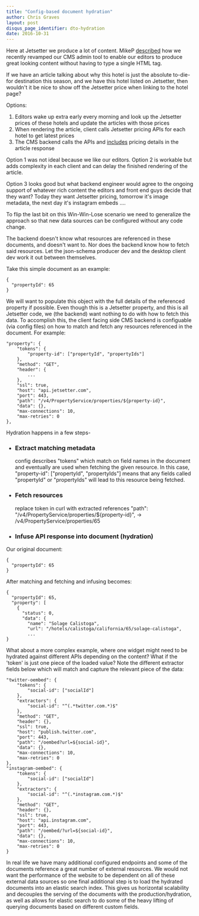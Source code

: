 ```yaml
---
title: "Config-based document hydration"
author: Chris Graves
layout: post
disqus_page_identifier: dto-hydration
date: 2016-10-31
---
```

Here at Jetsetter we produce a lot of content.  MikeP [described](http://tech.jetsetter.com/2016/08/19/json-schema-cms/) how we recently revamped our CMS admin tool to enable our editors to produce great looking content without having to type a single HTML tag.

If we have an article talking about why this hotel is just the absolute to-die-for destination this season, and we have this hotel listed on Jetsetter, then wouldn't it be nice to show off the Jetsetter price when linking to the hotel page?

Options:

1. Editors wake up extra early every morning and look up the Jetsetter prices of these hotels and update the articles with those prices
2. When rendering the article, client calls Jetsetter pricing APIs for each hotel to get latest prices
3. The CMS backend calls the APIs and [includes](https://en.wikipedia.org/wiki/Data_transfer_object) pricing details in the article response

Option 1 was not ideal because we like our editors.  Option 2 is workable but adds complexity in each client and can delay the finished rendering of the article.

Option 3 looks good but what backend engineer would agree to the ongoing support of whatever rich content the editors and front end guys decide that they want?  Today they want Jetsetter pricing, tomorrow it's image metadata, the next day it's instagram embeds ....

To flip the last bit on this Win-Win-Lose scenario we need to generalize the approach so that new data sources can be configured without any code change.

The backend doesn't know what resources are referenced in these documents, and doesn't want to.  Nor does the backend know how to fetch said resources.  Let the json-schema producer dev and the desktop client dev work it out between themselves.

Take this simple document as an example:

    {
      "propertyId": 65
    }

We will want to populate this object with the full details of the referenced property if possible.  Even though this is a Jetsetter property, and this is all Jetsetter code, we (the backend) want nothing to do with how to fetch this data.  To accomplish this, the client facing side CMS backend is configuable (via config files) on how to match and fetch any resources referenced in the document.  For example:

    "property": {
        "tokens": {
            "property-id": ["propertyId", "propertyIds"]
        },
        "method": "GET",
        "header": {
            ...
        },
        "ssl": true,
        "host": "api.jetsetter.com",
        "port": 443,
        "path": "/v4/PropertyService/properties/${property-id}",
        "data": {},
        "max-connections": 10,
        "max-retries": 0
    },

Hydration happens in a few steps-

* ### Extract matching metadata
	config describes "tokens" which match on field names in the document and eventually are used when fetching the given resource.  In this case, "property-id": ["propertyId", "propertyIds"] means that any fields called "propertyId" or "propertyIds" will lead to this resource being fetched.
* ### Fetch resources
	replace token in curl with extracted references
	"path": "/v4/PropertyService/properties/${property-id}", -> /v4/PropertyService/properties/65
* ### Infuse API response into document (hydration)

Our original document:

    {
      "propertyId": 65
    }

After matching and fetching and infusing becomes:

    {
      "propertyId": 65,
      "property": [
        {
          "status": 0,
          "data": {
            "name": "Solage Calistoga",
            "url": "/hotels/calistoga/california/65/solage-calistoga",
            ...
    }

What about a more complex example, where one widget might need to be hydrated against different APIs depending on the content?  What if the 'token' is just one piece of the loaded value?  Note the different extractor fields below which will match and capture the relevant piece of the data:

    "twitter-oembed": {
        "tokens": {
            "social-id": ["socialId"]
        },
        "extractors": {
            "social-id": "^(.*twitter.com.*)$"
        },
        "method": "GET",
        "header": {},
        "ssl": true,
        "host": "publish.twitter.com",
        "port": 443,
        "path": "/oembed?url=${social-id}",
        "data": {},
        "max-connections": 10,
        "max-retries": 0
    },
    "instagram-oembed": {
        "tokens": {
            "social-id": ["socialId"]
        },
        "extractors": {
            "social-id": "^(.*instagram.com.*)$"
        },
        "method": "GET",
        "header": {},
        "ssl": true,
        "host": "api.instagram.com",
        "port": 443,
        "path": "/oembed/?url=${social-id}",
        "data": {},
        "max-connections": 10,
        "max-retries": 0
    }

In real life we have many additional configured endpoints and some of the documents reference a great number of external resources.  We would not want the performance of the website to be dependent on all of these external data sources so one final additional step is to load the hydrated documents into an elastic search index.  This gives us horizontal scalability and decouples the serving of the documents with the production/hydration, as well as allows for elastic search to do some of the heavy lifting of querying documents based on different custom fields.
